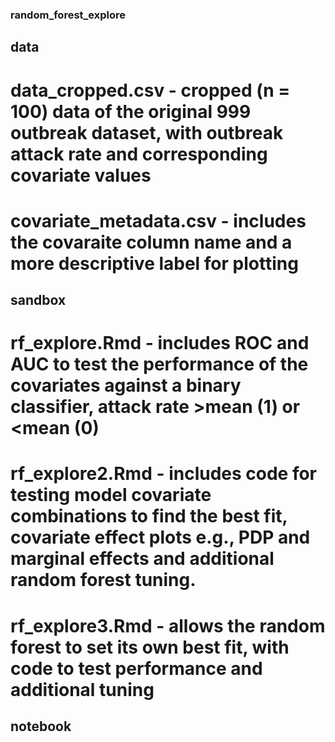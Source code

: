 ### random_forest_explore

## data
# data_cropped.csv - cropped (n = 100) data of the original 999 outbreak dataset, with outbreak attack rate and corresponding covariate values 
# covariate_metadata.csv - includes the covaraite column name and a more descriptive label for plotting

## sandbox 
# rf_explore.Rmd - includes ROC and AUC to test the performance of the covariates against a binary classifier, attack rate >mean (1) or <mean (0) 
# rf_explore2.Rmd - includes code for testing model covariate combinations to find the best fit, covariate effect plots e.g., PDP and marginal effects and additional random forest tuning. 
# rf_explore3.Rmd - allows the random forest to set its own best fit, with code to test performance and additional tuning

## notebook

